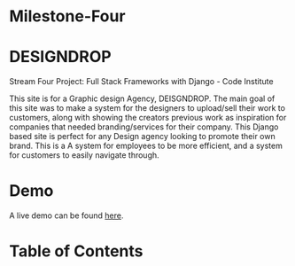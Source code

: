 # Milestone-Four

# DESIGNDROP
<p>Stream Four Project: Full Stack Frameworks with Django - Code Institute<p>

<p>This site is for a Graphic design Agency, DEISGNDROP. 
The main goal of this site was to make a system for the designers to upload/sell their work to customers, along with
showing the creators previous work as inspiration for companies that needed branding/services for their company.
This Django based site is perfect for any Design agency looking to promote their own brand. This is a A system for employees to be more efficient, 
and a system for customers to easily navigate through.
</p>

# Demo 

A live demo can be found [here]().

# Table of Contents
